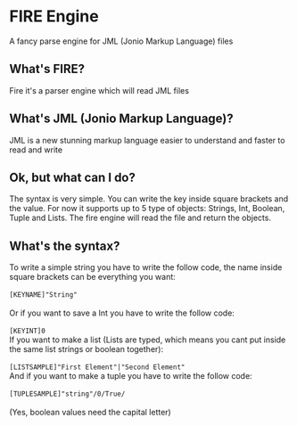 # FIRE Engine
A fancy parse engine for JML (Jonio Markup Language) files

<h2>What's FIRE?</h2>
<p>Fire it's a parser engine which will read JML files</p>

<h2>What's JML (Jonio Markup Language)?</h2>
<p>JML is a new stunning markup language easier to understand and faster to read and write</p>

<h2>Ok, but what can I do?</h2>
<p>The syntax is very simple. You can write the key inside square brackets and the value. For now it supports up to 5 type of objects: Strings, Int, Boolean, Tuple and Lists. The fire engine will read the file and return the objects.</p>

<h2>What's the syntax?</h2>
<p>To write a simple string you have to write the follow code, the name inside square brackets can be everything you want:</br></br>
  <code>[KEYNAME]"String"</code></br></br>
  Or if you want to save a Int you have to write the follow code:</br></br>
  <code>[KEYINT]0</code></br>
  If you want to make a list (Lists are typed, which means you cant put inside the same list strings or boolean together):</br></br>
  <code>[LISTSAMPLE]"First Element"|"Second Element"</code></br>
  And if you want to make a tuple you have to write the follow code:</br></br>
  <code>[TUPLESAMPLE]"string"/0/True/</code></br></br>
  (Yes, boolean values need the capital letter)</br>
</p>
